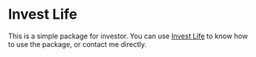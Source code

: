 # Invest Life

This is a simple package for investor. You can use
[Invest Life](https://investlife.cn/)
to know how to use the package, or contact me directly.